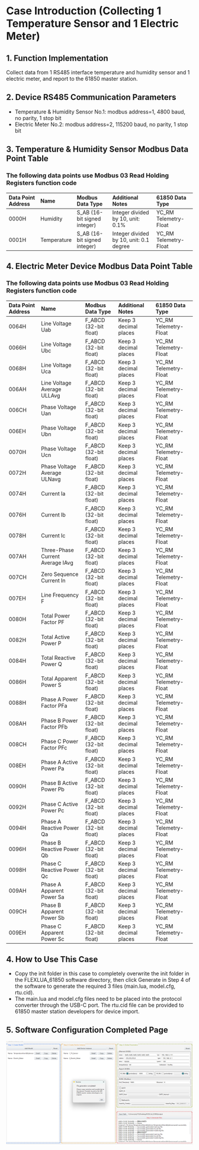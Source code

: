 # Case Introduction (Collecting 1 Temperature Sensor and 1 Electric Meter)



## 1. Function Implementation

Collect data from 1 RS485 interface temperature and humidity sensor and 1 electric meter, and report to the 61850 master station.



## 2. Device RS485 Communication Parameters

- Temperature & Humidity Sensor No.1: modbus address=1, 4800 baud, no parity, 1 stop bit
- Electric Meter No.2: modbus address=2, 115200 baud, no parity, 1 stop bit



## 3. Temperature & Humidity Sensor Modbus Data Point Table



### The following data points use Modbus 03 Read Holding Registers function code



|Data Point Address|Name|Modbus Data Type|Additional Notes|61850 Data Type|
|:----|:----|:----|:----|:----|
|0000H|Humidity|S_AB (16-bit signed integer)|Integer divided by 10, unit: 0.1%| YC_RM Telemetry-Float|
|0001H|Temperature|S_AB (16-bit signed integer)|Integer divided by 10, unit: 0.1 degree| YC_RM Telemetry-Float|



## 4. Electric Meter Device Modbus Data Point Table



### The following data points use Modbus 03 Read Holding Registers function code



|Data Point Address|Name|Modbus Data Type|Additional Notes|61850 Data Type|
|:----|:----|:----|:----|:----|
|0064H|Line Voltage Uab|F_ABCD (32-bit float)|Keep 3 decimal places| YC_RM Telemetry-Float|
|0066H|Line Voltage Ubc|F_ABCD (32-bit float)|Keep 3 decimal places| YC_RM Telemetry-Float|
|0068H|Line Voltage Uca|F_ABCD (32-bit float)|Keep 3 decimal places| YC_RM Telemetry-Float|
|006AH|Line Voltage Average ULLAvg|F_ABCD (32-bit float)|Keep 3 decimal places| YC_RM Telemetry-Float|
|006CH|Phase Voltage Uan|F_ABCD (32-bit float)|Keep 3 decimal places| YC_RM Telemetry-Float|
|006EH|Phase Voltage Ubn|F_ABCD (32-bit float)|Keep 3 decimal places| YC_RM Telemetry-Float|
|0070H|Phase Voltage Ucn|F_ABCD (32-bit float)|Keep 3 decimal places| YC_RM Telemetry-Float|
|0072H|Phase Voltage Average ULNavg|F_ABCD (32-bit float)|Keep 3 decimal places| YC_RM Telemetry-Float|
|0074H|Current Ia|F_ABCD (32-bit float)|Keep 3 decimal places| YC_RM Telemetry-Float|
|0076H|Current Ib|F_ABCD (32-bit float)|Keep 3 decimal places| YC_RM Telemetry-Float|
|0078H|Current Ic|F_ABCD (32-bit float)|Keep 3 decimal places| YC_RM Telemetry-Float|
|007AH|Three-Phase Current Average IAvg|F_ABCD (32-bit float)|Keep 3 decimal places| YC_RM Telemetry-Float|
|007CH|Zero Sequence Current In|F_ABCD (32-bit float)|Keep 3 decimal places| YC_RM Telemetry-Float|
|007EH|Line Frequency F|F_ABCD (32-bit float)|Keep 3 decimal places| YC_RM Telemetry-Float|
|0080H|Total Power Factor PF|F_ABCD (32-bit float)|Keep 3 decimal places| YC_RM Telemetry-Float|
|0082H|Total Active Power P|F_ABCD (32-bit float)|Keep 3 decimal places| YC_RM Telemetry-Float|
|0084H|Total Reactive Power Q|F_ABCD (32-bit float)|Keep 3 decimal places| YC_RM Telemetry-Float|
|0086H|Total Apparent Power S|F_ABCD (32-bit float)|Keep 3 decimal places| YC_RM Telemetry-Float|
|0088H|Phase A Power Factor PFa|F_ABCD (32-bit float)|Keep 3 decimal places| YC_RM Telemetry-Float|
|008AH|Phase B Power Factor PFb|F_ABCD (32-bit float)|Keep 3 decimal places| YC_RM Telemetry-Float|
|008CH|Phase C Power Factor PFc|F_ABCD (32-bit float)|Keep 3 decimal places| YC_RM Telemetry-Float|
|008EH|Phase A Active Power Pa|F_ABCD (32-bit float)|Keep 3 decimal places| YC_RM Telemetry-Float|
|0090H|Phase B Active Power Pb|F_ABCD (32-bit float)|Keep 3 decimal places| YC_RM Telemetry-Float|
|0092H|Phase C Active Power Pc|F_ABCD (32-bit float)|Keep 3 decimal places| YC_RM Telemetry-Float|
|0094H|Phase A Reactive Power Qa|F_ABCD (32-bit float)|Keep 3 decimal places| YC_RM Telemetry-Float|
|0096H|Phase B Reactive Power Qb|F_ABCD (32-bit float)|Keep 3 decimal places| YC_RM Telemetry-Float|
|0098H|Phase C Reactive Power Qc|F_ABCD (32-bit float)|Keep 3 decimal places| YC_RM Telemetry-Float|
|009AH|Phase A Apparent Power Sa|F_ABCD (32-bit float)|Keep 3 decimal places| YC_RM Telemetry-Float|
|009CH|Phase B Apparent Power Sb|F_ABCD (32-bit float)|Keep 3 decimal places| YC_RM Telemetry-Float|
|009EH|Phase C Apparent Power Sc|F_ABCD (32-bit float)|Keep 3 decimal places| YC_RM Telemetry-Float|



## 4. How to Use This Case



- Copy the init folder in this case to completely overwrite the init folder in the FLEXLUA_61850 software directory, then click Generate in Step 4 of the software to generate the required 3 files (main.lua, model.cfg, rtu.cid).
- The main.lua and model.cfg files need to be placed into the protocol converter through the USB-C port. The rtu.cid file can be provided to 61850 master station developers for device import.



## 5. Software Configuration Completed Page



![](pic/th_meter.png)
